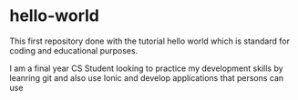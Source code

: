 # hello-world
This first repository done with the tutorial hello world which is standard for coding and educational purposes.

I am a final year CS Student looking to practice my development skills by leanring git and also use Ionic and develop applications that persons can use
